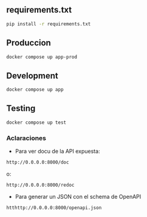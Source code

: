 ## requirements.txt

```bash
pip install -r requirements.txt
```

## Produccion

```bash
docker compose up app-prod
```

## Development

```bash
docker compose up app
```

## Testing
```bash
docker compose up test 
```

### Aclaraciones

- Para ver docu de la API expuesta:

```bash
http://0.0.0.0:8000/doc
```

o:

```bash
http://0.0.0.0:8000/redoc
```

- Para generar un JSON con el schema de OpenAPI

```bash
htthttp://0.0.0.0:8000/openapi.json
```


